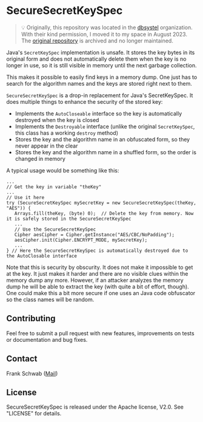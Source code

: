 # SecureSecretKeySpec

> 💡 Originally, this repository was located in the [dbsystel](https://github.com/dbsystel) organization. With their kind permission, I moved it to my space in August 2023. The [original repository](https://github.com/dbsystel/SecureSecretKeySpec) is archived and no longer maintained.

Java's `SecretKeySpec` implementation is unsafe. It stores the key bytes in its original form and does not automatically delete them when the key is no longer in use, so it is still visible in memory until the next garbage collection.

This makes it possible to easily find keys in a memory dump. One just has to search for the algorithm names and the keys are stored right next to them.

`SecureSecretKeySpec` is a drop-in replacement for Java's SecretKeySpec. It does multiple things to enhance the security of the stored key:

* Implements the `AutoCloseable` interface so the key is automatically destroyed when the key is closed
* Implements the `Destroyable` interface (unlike the original `SecretKeySpec`, this class has a working `destroy` method)
* Stores the key and the algorithm name in an obfuscated form, so they never appear in the clear
* Stores the key and the algorithm name in a shuffled form, so the order is changed in memory

A typical usage would be something like this:

    ...
    // Get the key in variable "theKey"
    ...
    // Use it here
    try (SecureSecretKeySpec mySecretKey = new SecureSecretKeySpec(theKey, "AES")) {         
       Arrays.fill(theKey, (byte) 0);  // Delete the key from memory. Now it is safely stored in the SecureSecretKeySpec
       ...
       // Use the SecureSecretKeySpec
       Cipher aesCipher = Cipher.getInstance("AES/CBC/NoPadding");
       aesCipher.init(Cipher.ENCRYPT_MODE, mySecretKey);
       ...
    } // Here the SecureSecretKeySpec is automatically destroyed due to the AutoClosable interface

Note that this is security by obscurity. It does not make it impossible to get at the key. It just makes it harder and there are no visible clues within the memory dump any more. However, if an attacker analyzes the memory dump he will be able to extract the key (with quite a bit of effort, though). One could make this a bit more secure if one uses an Java code obfuscator so the class names will be random.

## Contributing

Feel free to submit a pull request with new features, improvements on tests or documentation and bug fixes.

## Contact

Frank Schwab ([Mail](mailto:xformer.github@proton.me "Mail"))

## License

SecureSecretKeySpec is released under the Apache license, V2.0. See "LICENSE" for details.
